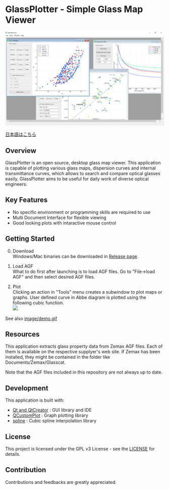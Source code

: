 # GlassPlotter - Simple Glass Map Viewer

![MDI](image/Screenshot_MDI.png)

[日本語はこちら](README_ja.md)

## Overview
GlassPlotter is an open source, desktop glass map viewer.  This application is capable of plotting various glass maps, dispersion curves and internal transmittance curves, which allows to search and compare optical glasses easily.  GlassPlotter aims to be useful for daily work of diverse optical engineers.


## Key Features
- No specific environment or programming skills are required to use
- Multi Document Interface for flexible viewing
- Good looking plots with intaractive mouse control
  
## Getting Started

0. Download  
Windows/Mac binaries can be downloaded in [Release page](https://github.com/heterophyllus/glassplotter/releases).

1. Load AGF  
 What to do first after launching is to load AGF files. Go to "File->load AGF" and then select desired AGF files.

2. Plot  
 Clicking an action in "Tools" menu creates a subwindow to plot maps or graphs.
 User defined curve in Abbe diagram is plotted using the following cubic function.  
   <img src="https://latex.codecogs.com/gif.latex?y=C_{0}&plus;C_{1}x&plus;C_{2}x^2&plus;C_{3}x^3" />

See also [image/demo.gif](image/demo.gif)

## Resources
This application extracts glass property data from Zemax AGF files.  Each of them is available on the respective supplyer's web site. If Zemax has been installed, they might be contained in the folder like Documents/Zemax/Glasscat.

Note that the AGF files included in this repository are not always up to date.

## Development
This application is built with:
- [Qt and QtCreator](https://www.qt.io) : GUI library and IDE
- [QCustomPlot](https://www.qcustomplot.com) : Graph plotting library
- [spline](https://github.com/ttk592/spline) : Cubic spline interpolation library
  
## License
This project is licensed under the GPL v3 License - see the [LICENSE](LICENSE.md) for details.

## Contribution
Contributions and feedbacks are greatly appreciated.


